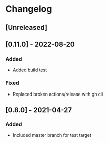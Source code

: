 # Changelog

## [Unreleased]

## [0.11.0] - 2022-08-20

### Added

- Added build test

### Fixed

- Replaced broken actions/release with gh cli

## [0.8.0] - 2021-04-27

### Added

- Included master branch for test target
